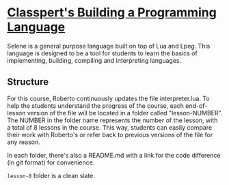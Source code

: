 # [Classpert's Building a Programming Language](https://classpert.com/classpertx/courses/building-a-programming-language/cohort)

Selene is a general purpose language built on top of Lua and Lpeg. This language is designed to be a tool for students to learn the basics of implementing, building, compiling and interpreting languages.

## Structure

For this course, Roberto continuously updates the file interpreter.lua. To help the students understand the progress of the course, each end-of-lesson version of the file will be located in a folder called "lesson-NUMBER". The NUMBER in the folder name represents the number of the lesson, with a total of 8 lessons in the course. This way, students can easily compare their work with Roberto's or refer back to previous versions of the file for any reason. 

In each folder, there's also a README.md with a link for the code difference (in git format) for convenience.

`lesson-0` folder is a clean slate.